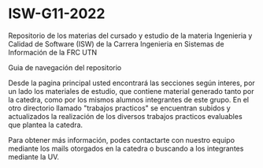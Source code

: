 # ISW-G11-2022
Repositorio de los materias del cursado y estudio de la materia Ingenieria  y Calidad de Software (ISW) de la Carrera Ingenieria en Sistemas de Información de la FRC UTN


Guia de navegación del repositorio

Desde la pagina principal usted encontrará las secciones según interes, por un lado los materiales de estudio, que contiene material generado tanto por la catedra, como por los mismos alumnos integrantes de este grupo.  En el otro directorio llamado "trabajos practicos" se encuentran subidos y actualizados la realización de los diversos trabajos practicos evaluables que plantea la catedra.

Para obtener más información, podes contactarte con nuestro equipo mediante los mails otorgados en la catedra o buscando a los integrantes mediante la UV.

